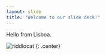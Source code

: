 ```yaml
---
layout: slide
title: "Welcome to our slide deck!"
---
```


Hello from Lisboa.

![riddlocat](https://octodex.github.com/images/riddlocat.png)
{: .center}
